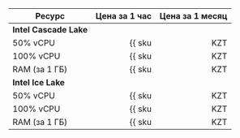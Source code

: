 | Ресурс        | Цена за 1 час                                 | Цена за 1 месяц                                     |
|---------------|----------------------------------------------:|----------------------------------------------------:|
| **Intel Cascade Lake**                                                                                              |
| 50% vCPU      | {{ sku|KZT|mdb.zk.kafka.v2.cpu.c50|string }}  | {{ sku|KZT|mdb.zk.kafka.v2.cpu.c50|month|string }}  |
| 100% vCPU     | {{ sku|KZT|mdb.zk.kafka.v2.cpu.c100|string }} | {{ sku|KZT|mdb.zk.kafka.v2.cpu.c100|month|string }} |
| RAM (за 1 ГБ) | {{ sku|KZT|mdb.zk.kafka.v2.ram|string }}      | {{ sku|KZT|mdb.zk.kafka.v2.ram|month|string }}      |
| **Intel Ice Lake**                                                                                                  |
| 50% vCPU      | {{ sku|KZT|mdb.zk.kafka.v3.cpu.c50|string }}  | {{ sku|KZT|mdb.zk.kafka.v3.cpu.c50|month|string }}  |
| 100% vCPU     | {{ sku|KZT|mdb.zk.kafka.v3.cpu.c100|string }} | {{ sku|KZT|mdb.zk.kafka.v3.cpu.c100|month|string }} |
| RAM (за 1 ГБ) | {{ sku|KZT|mdb.zk.kafka.v3.ram|string }}      | {{ sku|KZT|mdb.zk.kafka.v3.ram|month|string }}      |
